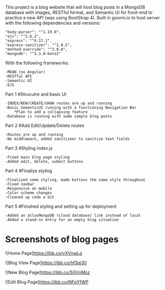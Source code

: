 This project is a blog website that will host blog posts in a MongoDB database with images, RESTful format, and Semantic UI for front-end to practice a new API (was using BootStrap 4).  Built in goorm.io to host server with the following dependencies and versions: 
    
    "body-parser": "^1.19.0",
    "ejs": "^2.6.2",
    "express": "^4.17.1",
    "express-sanitizer": "^1.0.5",
    "method-override": "^3.0.0",
    "mongodb": "^3.3.0-beta2"
    
With the following frameworks: 

	-MEAN (no Angular)
	-RESTful API 
	-Semantic UI
	-EJS


Part 1 
#Strucutre and basic UI

	-INDEX/NEW/CREATE/SHOW routes are up and running
	-Basic SemanticUI running with a functioning Navigation Bar
		*Plan to add a collapsing feature
	-Database is running with some sample blog posts
	
Part 2
#Add Edit/Update/Delete routes

	-Routes are up and running
	-No middleware, added sanitizeer to sanitize text fields
	
Part 3
#Styling index.js

	-Fixed main blog page styling
	-Added edit, delete, submit buttons
	
Part 4
#Finalize styling

	-Finalized some styling, made buttons the same style throughout
	-Fixed navbar
	-Responsive on mobile
	-Color scheme changes
	-Cleaned up code a bit
	
Part 5
#Finished styling and setting up for deployment

	-Added an atlasMongoDB (cloud database) link instead of local
	-Added a stand-in entry for an empty blog situation

Screenshots of blog pages
=======
	


![Home Page]https://ibb.co/yXVnwLg

![Blog View Page]https://ibb.co/hf3qj30

![New Blog Page]https://ibb.co/5GVnMsz

![Edit Blog Page]https://ibb.co/NFqYfWP

